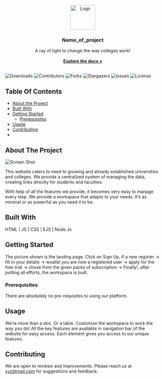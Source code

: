 <br/>
<p align="center">
  <a href="https://github.com/AasthaSinghal21/One_for_All">
    <img src="images/logo.png" alt="Logo" width="80" height="80">
  </a>

  <h3 align="center">Name_of_project</h3>

  <p align="center">
    A ray of light to change the way colleges work!
    <br/>
    <br/>
    <a href="https://github.com/AasthaSinghal21/One_for_All"><strong>Explore the docs »</strong></a>
    <br/>
    <br/>
  </p>
</p>

![Downloads](https://img.shields.io/github/downloads/AasthaSinghal21/One_for_All/total) ![Contributors](https://img.shields.io/github/contributors/AasthaSinghal21/One_for_All?color=dark-green) ![Forks](https://img.shields.io/github/forks/AasthaSinghal21/One_for_All?style=social) ![Stargazers](https://img.shields.io/github/stars/AasthaSinghal21/One_for_All?style=social) ![Issues](https://img.shields.io/github/issues/AasthaSinghal21/One_for_All) ![License](https://img.shields.io/github/license/AasthaSinghal21/One_for_All) 

## Table Of Contents

* [About the Project](#about-the-project)
* [Built With](#built-with)
* [Getting Started](#getting-started)
  * [Prerequisites](#prerequisites)
* [Usage](#usage)
* [Contributing](#contributing)
*
## About The Project

![Screen Shot](https://www.linkpicture.com/q/screencapture-file-C-Users-HP-Desktop-SheBuilds-index-html-2023-01-06-18_23_07.png)

This website caters to need to growing and already established universities and colleges. We provide a centralized system of managing the data, creating links directly for students and faculties.  

With help of all the features we provide, it becomes very easy to manage every step .We provide a workspace that adapts to your needs. It’s as minimal or as powerful as you need it to be.

## Built With

HTML | JS | CSS | EJS | Node Js

## Getting Started

The picture shown is the landing page. Click on Sign Up, if a new register -> fill in your details
-> woalla! you are now a registered user
-> apply for the free trial
-> chose from the given packs of subscription
-> Finally!, after putting all efforts, the workspace is built.

### Prerequisites

There are absolutely no pre-requisites to using our platform. 

## Usage

We’re more than a doc. Or a table. Customize the workspace to work the way you do! All the key features are available in navigation bar of the website for easy access. Each element gives you access to our unique features.


## Contributing

We are open to reviews and improvements. Please reach us at xyz@mail.com for suggestions and feedback.


